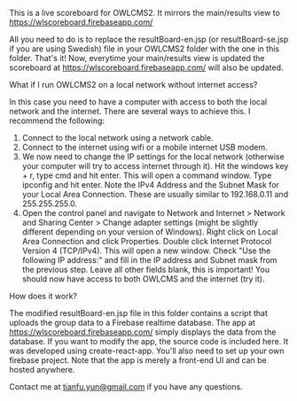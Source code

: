 This is a live scoreboard for OWLCMS2. It mirrors the main/results view to https://wlscoreboard.firebaseapp.com/

All you need to do is to replace the resultBoard-en.jsp (or resultBoard-se.jsp if you are using Swedish) file in your OWLCMS2 folder with the one in this folder. That's it! Now, everytime your main/results view is updated the scoreboard at https://wlscoreboard.firebaseapp.com/ will also be updated.


What if I run OWLCMS2 on a local network without internet access?

In this case you need to have a computer with access to both the local network and the internet. There are several ways to achieve this. I recommend the following:

1. Connect to the local network using a network cable.
2. Connect to the internet using wifi or a mobile internet USB modem.
3. We now need to change the IP settings for the local network (otherwise your computer will try to access internet through it). Hit the windows key + r, type cmd and hit enter. This will open a command window. Type ipconfig and hit enter. Note the IPv4 Address and the Subnet Mask for your Local Area Connection. These are usually similar to 192.168.0.11 and 255.255.255.0.
4. Open the control panel and navigate to Network and Internet > Network and Sharing Center > Change adapter settings (might be slightly different depending on your version of Windows). Right click on Local Area Connection and click Properties. Double click Internet Protocol Version 4 (TCP/IPv4). This will open a new window. Check "Use the following IP address:" and fill in the IP address and Subnet mask from the previous step. Leave all other fields blank, this is important! You should now have access to both OWLCMS and the internet (try it).


How does it work?

The modified resultBoard-en.jsp file in this folder contains a script that uploads the group data to a Firebase realtime database. The app at https://wlscoreboard.firebaseapp.com/ simply displays the data from the database. If you want to modify the app, the source code is included here. It was developed using create-react-app. You'll also need to set up your own firebase project. Note that the app is merely a front-end UI and can be hosted anywhere.

Contact me at tianfu.yun@gmail.com if you have any questions.
